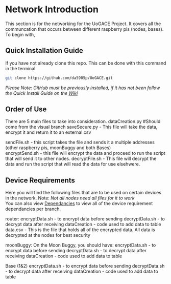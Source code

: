 # Network Introduction
This section is for the networking for the UoGACE Project. It covers all the communcation that occurs between different raspberry pis (nodes, bases). To begin with,

## Quick Installation Guide

If you have not already clone this repo. This can be done with this command in the terminal

```bash
git clone https://github.com/da5905p/UoGACE.git
```
*Please Note: GitHub must be previously installed, if it has not been follow the Quick Install Guide on the [Wiki](https://github.com/da5905p/UoGACE/wiki)*

## Order of Use

There are 5 main files to take into consideration.
dataCreation.py #Should come from the visual branch
saveSecure.py - This file will take the data, encrypt it and return it to an external csv

sendFile.sh - this script takes the file and sends it a multiple addresses (other raspberry pis, moonBuggy and both Bases)  
encryptSend.sh - this file will encrypt the data and proceed to run the script that will send it to other nodes. 
decryptFile.sh - This file will decrypt the data and run the script that will read the data for use elsehwere.

## Device Requirements
Here you will find the following files that are to be used on certain devices in the network. Note: _Not all nodes need all files for it to work_  
You can also view [Dependancies](https://github.com/da5905p/UoGACE/wiki/Dependancies) to view all of the device requirement dependancies per branch.  

router:
encryptData.sh - to encrypt data before sending
decryptData.sh - to decrypt data after receiving
dataCreation - code used to add data to table
data.csv - This is the file that holds all of the encrypted data. All data is decrypted at the nodes for best security

moonBuggy:
On the Moon Buggy, you should have:
encryptData.sh - to encrypt data before sending
decryptData.sh - to decrypt data after receiving
dataCreation - code used to add data to table

Base (1&2)
encryptData.sh - to encrypt data before sending
decryptData.sh - to decrypt data after receiving
dataCreation - code used to add data to table

